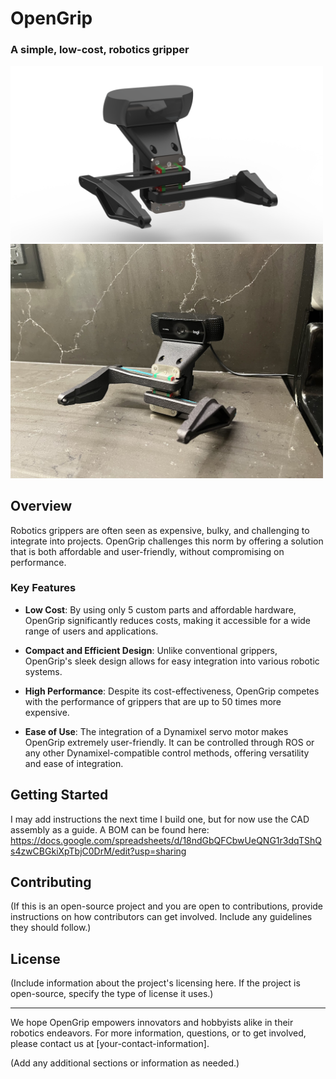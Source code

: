 # OpenGrip

### A simple, low-cost, robotics gripper

<!-- Replace this comment with your HTML or Markdown for side-by-side images -->
<div>
  <img src="./Pictures/Iso_Render.png" alt="Isometric Render of OpenGrip" width="500"/>
  <img src="./Pictures/Iso_Real.jpg" alt="Isometric View of the Actual OpenGrip" width="500"/>
</div>

## Overview

Robotics grippers are often seen as expensive, bulky, and challenging to integrate into projects. OpenGrip challenges this norm by offering a solution that is both affordable and user-friendly, without compromising on performance. 

### Key Features

- **Low Cost**: By using only 5 custom parts and affordable hardware, OpenGrip significantly reduces costs, making it accessible for a wide range of users and applications.
  
- **Compact and Efficient Design**: Unlike conventional grippers, OpenGrip's sleek design allows for easy integration into various robotic systems.

- **High Performance**: Despite its cost-effectiveness, OpenGrip competes with the performance of grippers that are up to 50 times more expensive.

- **Ease of Use**: The integration of a Dynamixel servo motor makes OpenGrip extremely user-friendly. It can be controlled through ROS or any other Dynamixel-compatible control methods, offering versatility and ease of integration.

## Getting Started

I may add instructions the next time I build one, but for now use the CAD assembly as a guide. A BOM can be found here:
https://docs.google.com/spreadsheets/d/18ndGbQFCbwUeQNG1r3dqTShQs4zwCBGkiXpTbjC0DrM/edit?usp=sharing

## Contributing

(If this is an open-source project and you are open to contributions, provide instructions on how contributors can get involved. Include any guidelines they should follow.)

## License

(Include information about the project's licensing here. If the project is open-source, specify the type of license it uses.)

---

We hope OpenGrip empowers innovators and hobbyists alike in their robotics endeavors. For more information, questions, or to get involved, please contact us at [your-contact-information].

(Add any additional sections or information as needed.)
